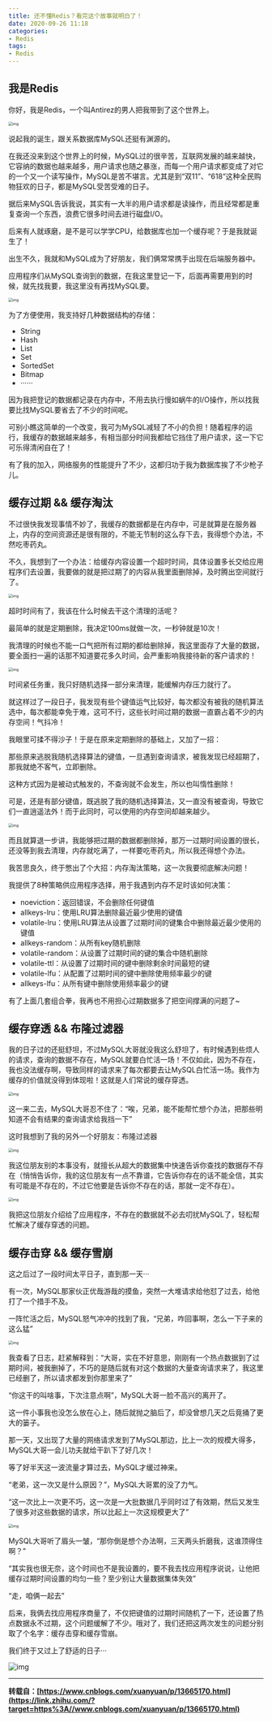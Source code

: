 ```yaml
---
title: 还不懂Redis？看完这个故事就明白了！
date: 2020-09-26 11:18
categories:
- Redis
tags:
- Redis
---
```


## **我是Redis**

你好，我是Redis，一个叫Antirez的男人把我带到了这个世界上。

<img src="https://images.shiguangping.com/imgs/20200926111910.jpg" alt="img" style="zoom:50%;" />

说起我的诞生，跟关系数据库MySQL还挺有渊源的。

在我还没来到这个世界上的时候，MySQL过的很辛苦，互联网发展的越来越快，它容纳的数据也越来越多，用户请求也随之暴涨，而每一个用户请求都变成了对它的一个又一个读写操作，MySQL是苦不堪言。尤其是到“双11”、“618“这种全民购物狂欢的日子，都是MySQL受苦受难的日子。

据后来MySQL告诉我说，其实有一大半的用户请求都是读操作，而且经常都是重复查询一个东西，浪费它很多时间去进行磁盘I/O。

后来有人就琢磨，是不是可以学学CPU，给数据库也加一个缓存呢？于是我就诞生了！

出生不久，我就和MySQL成为了好朋友，我们俩常常携手出现在后端服务器中。

应用程序们从MySQL查询到的数据，在我这里登记一下，后面再需要用到的时候，就先找我要，我这里没有再找MySQL要。

<img src="https://images.shiguangping.com/imgs/20200926111939.jpg" alt="img" style="zoom:50%;" />

为了方便使用，我支持好几种数据结构的存储：

- String
- Hash
- List
- Set
- SortedSet
- Bitmap
- ······

因为我把登记的数据都记录在内存中，不用去执行慢如蜗牛的I/O操作，所以找我要比找MySQL要省去了不少的时间呢。

可别小瞧这简单的一个改变，我可为MySQL减轻了不小的负担！随着程序的运行，我缓存的数据越来越多，有相当部分时间我都给它挡住了用户请求，这一下它可乐得清闲自在了！

有了我的加入，网络服务的性能提升了不少，这都归功于我为数据库挨了不少枪子儿。

## **缓存过期 && 缓存淘汰**

不过很快我发现事情不妙了，我缓存的数据都是在内存中，可是就算是在服务器上，内存的空间资源还是很有限的，不能无节制的这么存下去，我得想个办法，不然吃枣药丸。

不久，我想到了一个办法：给缓存内容设置一个超时时间，具体设置多长交给应用程序们去设置，我要做的就是把过期了的内容从我里面删除掉，及时腾出空间就行了。

<img src="https://images.shiguangping.com/imgs/20200926112001.jpg" alt="img" style="zoom:50%;" />

超时时间有了，我该在什么时候去干这个清理的活呢？

最简单的就是定期删除，我决定100ms就做一次，一秒钟就是10次！

我清理的时候也不能一口气把所有过期的都给删除掉，我这里面存了大量的数据，要全面扫一遍的话那不知道要花多久时间，会严重影响我接待新的客户请求的！

<img src="https://images.shiguangping.com/imgs/20200926112049.jpg" alt="img" style="zoom:50%;" />

时间紧任务重，我只好随机选择一部分来清理，能缓解内存压力就行了。

就这样过了一段日子，我发现有些个键值运气比较好，每次都没有被我的随机算法选中，每次都能幸免于难，这可不行，这些长时间过期的数据一直霸占着不少的内存空间！气抖冷！

我眼里可揉不得沙子！于是在原来定期删除的基础上，又加了一招：

那些原来逃脱我随机选择算法的键值，一旦遇到查询请求，被我发现已经超期了，那我就绝不客气，立即删除。

这种方式因为是被动式触发的，不查询就不会发生，所以也叫惰性删除！

可是，还是有部分键值，既逃脱了我的随机选择算法，又一直没有被查询，导致它们一直逍遥法外！而于此同时，可以使用的内存空间却越来越少。

<img src="https://images.shiguangping.com/imgs/20200926112113.jpg" alt="img" style="zoom:50%;" />

而且就算退一步讲，我能够把过期的数据都删除掉，那万一过期时间设置的很长，还没等到我去清理，内存就吃满了，一样要吃枣药丸，所以我还得想个办法。

我苦思良久，终于憋出了个大招：内存淘汰策略，这一次我要彻底解决问题！

我提供了8种策略供应用程序选择，用于我遇到内存不足时该如何决策：

- noeviction：返回错误，不会删除任何键值
- allkeys-lru：使用LRU算法删除最近最少使用的键值
- volatile-lru：使用LRU算法从设置了过期时间的键集合中删除最近最少使用的键值
- allkeys-random：从所有key随机删除
- volatile-random：从设置了过期时间的键的集合中随机删除
- volatile-ttl：从设置了过期时间的键中删除剩余时间最短的键
- volatile-lfu：从配置了过期时间的键中删除使用频率最少的键
- allkeys-lfu：从所有键中删除使用频率最少的键

有了上面几套组合拳，我再也不用担心过期数据多了把空间撑满的问题了~

## **缓存穿透 && 布隆过滤器**

我的日子过的还挺舒坦，不过MySQL大哥就没我这么舒坦了，有时候遇到些烦人的请求，查询的数据不存在，MySQL就要白忙活一场！不仅如此，因为不存在，我也没法缓存啊，导致同样的请求来了每次都要去让MySQL白忙活一场。我作为缓存的价值就没得到体现啦！这就是人们常说的缓存穿透。

<img src="https://images.shiguangping.com/imgs/20200926112255.jpg" alt="img" style="zoom:50%;" />

这一来二去，MySQL大哥忍不住了：“唉，兄弟，能不能帮忙想个办法，把那些明知道不会有结果的查询请求给我挡一下”

这时我想到了我的另外一个好朋友：布隆过滤器

<img src="https://images.shiguangping.com/imgs/20200926112306.jpg" alt="img" style="zoom:50%;" />

我这位朋友别的本事没有，就擅长从超大的数据集中快速告诉你查找的数据存不存在（悄悄告诉你，我的这位朋友有一点不靠谱，它告诉你存在的话不能全信，其实有可能是不存在的，不过它他要是告诉你不存在的话，那就一定不存在）。

<img src="https://images.shiguangping.com/imgs/20200926112319.jpg" alt="img" style="zoom:50%;" />

我把这位朋友介绍给了应用程序，不存在的数据就不必去叨扰MySQL了，轻松帮忙解决了缓存穿透的问题。

## **缓存击穿 && 缓存雪崩**

这之后过了一段时间太平日子，直到那一天···

有一次，MySQL那家伙正优哉游哉的摸鱼，突然一大堆请求给他怼了过去，给他打了一个措手不及。

一阵忙活之后，MySQL怒气冲冲的找到了我，“兄弟，咋回事啊，怎么一下子来的这么猛”

<img src="https://images.shiguangping.com/imgs/20200926112334.jpg" alt="img" style="zoom:50%;" />

我查看了日志，赶紧解释到：“大哥，实在不好意思，刚刚有一个热点数据到了过期时间，被我删掉了，不巧的是随后就有对这个数据的大量查询请求来了，我这里已经删了，所以请求都发到你那里来了”

“你这干的叫啥事，下次注意点啊”，MySQL大哥一脸不高兴的离开了。

这一件小事我也没怎么放在心上，随后就抛之脑后了，却没曾想几天之后竟捅了更大的篓子。

那一天，又出现了大量的网络请求发到了MySQL那边，比上一次的规模大得多，MySQL大哥一会儿功夫就给干趴下了好几次！

等了好半天这一波流量才算过去，MySQL才缓过神来。

“老弟，这一次又是什么原因？”，MySQL大哥累的没了力气。

“这一次比上一次更不巧，这一次是一大批数据几乎同时过了有效期，然后又发生了很多对这些数据的请求，所以比起上一次这规模更大了”

<img src="https://images.shiguangping.com/imgs/20200926112345.jpg" alt="img" style="zoom:50%;" />

MySQL大哥听了眉头一皱，“那你倒是想个办法啊，三天两头折磨我，这谁顶得住啊？”

“其实我也很无奈，这个时间也不是我设置的，要不我去找应用程序说说，让他把缓存过期时间设置的均匀一些？至少别让大量数据集体失效”

“走，咱俩一起去”

后来，我俩去找应用程序商量了，不仅把键值的过期时间随机了一下，还设置了热点数据永不过期，这个问题缓解了不少。哦对了，我们还把这两次发生的问题分别取了个名字：缓存击穿和缓存雪崩。

我们终于又过上了舒适的日子···



![img](https://images.shiguangping.com/imgs/20200926112423.jpg)

---

**转载自：[https://www.cnblogs.com/xuanyuan/p/13665170.html](https://link.zhihu.com/?target=https%3A//www.cnblogs.com/xuanyuan/p/13665170.html)**

